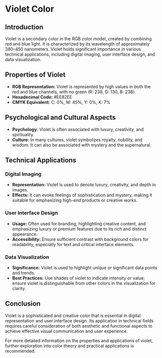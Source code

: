 # Violet Color

## Introduction

Violet is a secondary color in the RGB color model, created by combining red and blue light. It is characterized by its wavelength of approximately 380–450 nanometers. Violet holds significant importance in various technical applications, including digital imaging, user interface design, and data visualization.

## Properties of Violet

- **RGB Representation:** Violet is represented by high values in both the red and blue channels, with no green (R: 238, G: 130, B: 238).
- **Hexadecimal Code:** #EE82EE
- **CMYK Equivalent:** C: 0%, M: 45%, Y: 0%, K: 7%

## Psychological and Cultural Aspects

- **Psychology:** Violet is often associated with luxury, creativity, and spirituality.
- **Culture:** In many cultures, violet symbolizes royalty, nobility, and wisdom. It can also be associated with mystery and the supernatural.

## Technical Applications

### Digital Imaging

- **Representation:** Violet is used to denote luxury, creativity, and depth in images.
- **Effects:** It can evoke feelings of sophistication and mystery, making it suitable for emphasizing high-end products or creative works.

### User Interface Design

- **Usage:** Often used for branding, highlighting creative content, and emphasizing luxury or premium features due to its rich and distinct appearance.
- **Accessibility:** Ensure sufficient contrast with background colors for readability, especially for text and critical interface elements.

### Data Visualization

- **Significance:** Violet is used to highlight unique or significant data points and trends.
- **Best Practices:** Use shades of violet to indicate intensity or value; ensure violet is distinguishable from other colors in the visualization for clarity.

## Conclusion

Violet is a sophisticated and creative color that is essential in digital representation and user interface design. Its application in technical fields requires careful consideration of both aesthetic and functional aspects to achieve effective visual communication and user experience.

For more detailed information on the properties and applications of violet, further exploration into color theory and practical applications is recommended.
